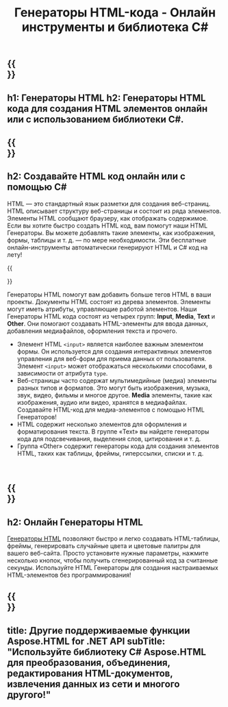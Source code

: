 ﻿---
translation: true
title: Генераторы HTML-кода - Онлайн инструменты и библиотека C#
template: /templates/_template-generators.md
description: Генераторы HTML кода помогают создавать HTML-элементы онлайн или на C#. Создавайте изображения, таблицы, формы, медиа для своих проектов.
url: /net/generators/
platformtag: net
---

{{<section banner>}}
---
h1: Генераторы HTML
h2: Генераторы HTML кода для создания HTML элементов онлайн или с использованием библиотеки C#.
---

{{<section overview>}}
---
h2: Создавайте HTML код онлайн или с помощью C#
---

HTML — это стандартный язык разметки для создания веб-страниц. HTML описывает структуру веб-страницы и состоит из ряда элементов. Элементы HTML сообщают браузеру, как отображать содержимое. Если вы хотите быстро создать HTML код, вам помогут наши HTML Генераторы. Вы можете добавлять такие элементы, как изображения, формы, таблицы и т. д. — по мере необходимости. Эти бесплатные онлайн-инструменты автоматически генерируют HTML и С# код на лету!

{{<section elements>}}

Генераторы HTML помогут вам добавить больше тегов HTML в ваши проекты. Документы HTML состоят из дерева элементов. Элементы могут иметь атрибуты, управляющие работой элементов. Наши Генераторы HTML кода состоят из четырех групп: **Input**, **Media**, **Text** и **Other**. Они помогают создавать HTML-элементы для ввода данных, добавления медиафайлов, оформления текста и прочего.
- Элемент HTML `<input>` является наиболее важным элементом формы. Он используется для создания интерактивных элементов управления для веб-форм для приема данных от пользователя. Элемент `<input>` может отображаться несколькими способами, в зависимости от атрибута `type`.
- Веб-страницы часто содержат мультимедийные (медиа) элементы разных типов и форматов. Это могут быть изображения, музыка, звук, видео, фильмы и многое другое. **Media** элементы, такие как изображения, аудио или видео, хранятся в медиафайлах. Создавайте HTML-код для медиа-элементов с помощью HTML Генераторов!
- HTML содержит несколько элементов для оформления и форматирования текста. В группе «Text» вы найдете генераторы кода для подсвечивания, выделения слов, цитирования и т. д.
- Группа «Other» содержит генераторы кода для создания элементов HTML, таких как таблицы, фреймы, гиперссылки, списки и т. д.
<br>

{{<section online-generators>}}
---
h2: Онлайн Генераторы HTML
---
  
[Генераторы HTML](https://products.aspose.app/html/html-generators) позволяют быстро и легко создавать HTML-таблицы, фреймы, генерировать случайные цвета и цветовые палитры для вашего веб-сайта. Просто установите нужные параметры, нажмите несколько кнопок, чтобы получить сгенерированный код за считанные секунды. Используйте HTML Генераторы для создания настраиваемых HTML-элементов без программирования!

{{<section other-aspose>}}
---
title: Другие поддерживаемые функции Aspose.HTML for .NET API
subTitle: "Используйте библиотеку C# Aspose.HTML для преобразования, объединения, редактирования HTML-документов, извлечения данных из сети и многого другого!"
---